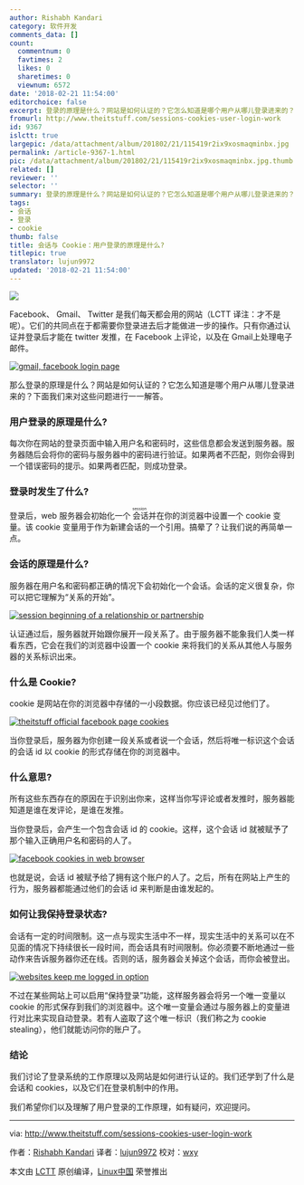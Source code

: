 ```yaml
---
author: Rishabh Kandari
category: 软件开发
comments_data: []
count:
  commentnum: 0
  favtimes: 2
  likes: 0
  sharetimes: 0
  viewnum: 6572
date: '2018-02-21 11:54:00'
editorchoice: false
excerpt: 登录的原理是什么？网站是如何认证的？它怎么知道是哪个用户从哪儿登录进来的？下面我们来对这些问题进行一一解答。
fromurl: http://www.theitstuff.com/sessions-cookies-user-login-work
id: 9367
islctt: true
largepic: /data/attachment/album/201802/21/115419r2ix9xosmaqminbx.jpg
permalink: /article-9367-1.html
pic: /data/attachment/album/201802/21/115419r2ix9xosmaqminbx.jpg.thumb.jpg
related: []
reviewer: ''
selector: ''
summary: 登录的原理是什么？网站是如何认证的？它怎么知道是哪个用户从哪儿登录进来的？下面我们来对这些问题进行一一解答。
tags:
- 会话
- 登录
- cookie
thumb: false
title: 会话与 Cookie：用户登录的原理是什么?
titlepic: true
translator: lujun9972
updated: '2018-02-21 11:54:00'
---
```


![](/data/attachment/album/201802/21/115419r2ix9xosmaqminbx.jpg)


Facebook、 Gmail、 Twitter 是我们每天都会用的网站（LCTT 译注：才不是呢）。它们的共同点在于都需要你登录进去后才能做进一步的操作。只有你通过认证并登录后才能在 twitter 发推，在 Facebook 上评论，以及在 Gmail上处理电子邮件。


[![gmail, facebook login page](/data/attachment/album/201802/21/115432ezu3wuucuuupsdt3.jpg)](http://www.theitstuff.com/wp-content/uploads/2017/10/Untitled-design-1.jpg)


那么登录的原理是什么？网站是如何认证的？它怎么知道是哪个用户从哪儿登录进来的？下面我们来对这些问题进行一一解答。


### 用户登录的原理是什么?


每次你在网站的登录页面中输入用户名和密码时，这些信息都会发送到服务器。服务器随后会将你的密码与服务器中的密码进行验证。如果两者不匹配，则你会得到一个错误密码的提示。如果两者匹配，则成功登录。


### 登录时发生了什么?


登录后，web 服务器会初始化一个<ruby> 会话 <rt>  session </rt></ruby>并在你的浏览器中设置一个 cookie 变量。该 cookie 变量用于作为新建会话的一个引用。搞晕了？让我们说的再简单一点。


### 会话的原理是什么?


服务器在用户名和密码都正确的情况下会初始化一个会话。会话的定义很复杂，你可以把它理解为“关系的开始”。


[![session beginning of a relationship or partnership](/data/attachment/album/201802/21/115432xboligovi3ylyrlg.png)](http://www.theitstuff.com/wp-content/uploads/2017/10/pasted-image-0-9.png)


认证通过后，服务器就开始跟你展开一段关系了。由于服务器不能象我们人类一样看东西，它会在我们的浏览器中设置一个 cookie 来将我们的关系从其他人与服务器的关系标识出来。


### 什么是 Cookie?


cookie 是网站在你的浏览器中存储的一小段数据。你应该已经见过他们了。


[![theitstuff official facebook page cookies](/data/attachment/album/201802/21/115433rxip79d1957z0bk1.png)](http://www.theitstuff.com/wp-content/uploads/2017/10/pasted-image-0-1-4.png)


当你登录后，服务器为你创建一段关系或者说一个会话，然后将唯一标识这个会话的会话 id 以 cookie 的形式存储在你的浏览器中。


### 什么意思?


所有这些东西存在的原因在于识别出你来，这样当你写评论或者发推时，服务器能知道是谁在发评论，是谁在发推。


当你登录后，会产生一个包含会话 id 的 cookie。这样，这个会话 id 就被赋予了那个输入正确用户名和密码的人了。


[![facebook cookies in web browser](/data/attachment/album/201802/21/115433jpxxfhxlz02fbcrv.png)](http://www.theitstuff.com/wp-content/uploads/2017/10/pasted-image-0-2-3-e1508926255472.png)


也就是说，会话 id 被赋予给了拥有这个账户的人了。之后，所有在网站上产生的行为，服务器都能通过他们的会话 id 来判断是由谁发起的。


### 如何让我保持登录状态?


会话有一定的时间限制。这一点与现实生活中不一样，现实生活中的关系可以在不见面的情况下持续很长一段时间，而会话具有时间限制。你必须要不断地通过一些动作来告诉服务器你还在线。否则的话，服务器会关掉这个会话，而你会被登出。


[![websites keep me logged in option](/data/attachment/album/201802/21/115434bwn14z1wudgptrgo.png)](http://www.theitstuff.com/wp-content/uploads/2017/10/pasted-image-0-3-3-e1508926314117.png)


不过在某些网站上可以启用“保持登录”功能，这样服务器会将另一个唯一变量以 cookie 的形式保存到我们的浏览器中。这个唯一变量会通过与服务器上的变量进行对比来实现自动登录。若有人盗取了这个唯一标识（我们称之为 cookie stealing），他们就能访问你的账户了。


### 结论


我们讨论了登录系统的工作原理以及网站是如何进行认证的。我们还学到了什么是会话和 cookies，以及它们在登录机制中的作用。


我们希望你们以及理解了用户登录的工作原理，如有疑问，欢迎提问。




---


via: <http://www.theitstuff.com/sessions-cookies-user-login-work>


作者：[Rishabh Kandari](http://www.theitstuff.com/author/reevkandari) 译者：[lujun9972](https://github.com/lujun9972) 校对：[wxy](https://github.com/wxy)


本文由 [LCTT](https://github.com/LCTT/TranslateProject) 原创编译，[Linux中国](https://linux.cn/) 荣誉推出